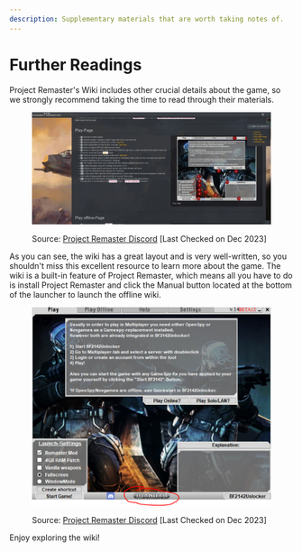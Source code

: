 ```yaml
---
description: Supplementary materials that are worth taking notes of.
---
```


# Further Readings

Project Remaster's Wiki includes other crucial details about the game, so we strongly recommend taking the time to read through their materials.

<figure><img src="../.gitbook/assets/WhatsApp Image 2022-12-12 at 1.48.18 AM.jpeg" alt=""><figcaption><p>Source: <a href="https://discord.gg/nVdDkgA">Project Remaster Discord</a> [Last Checked on Dec 2023]</p></figcaption></figure>

As you can see, the wiki has a great layout and is very well-written, so you shouldn't miss this excellent resource to learn more about the game. The wiki is a built-in feature of Project Remaster, which means all you have to do is install Project Remaster and click the Manual button located at the bottom of the launcher to launch the offline wiki.

<figure><img src="../.gitbook/assets/efwewewefw.PNG" alt=""><figcaption><p>Source: <a href="https://discord.gg/nVdDkgA">Project Remaster Discord</a> [Last Checked on Dec 2023]</p></figcaption></figure>

Enjoy exploring the wiki!
